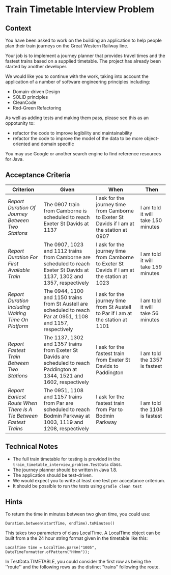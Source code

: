 # Train Timetable Interview Problem

## Context
You have been asked to work on the building an application to help people plan their train journeys on the Great Western Railway line.

Your job is to implement a journey planner that provides travel times and the fastest trains based on a supplied timetable.  The project has already been started by another developer.

We would like you to continue with the work, taking into account the application of a number of software engineering principles including:

* Domain-driven Design
* SOLID principles
* CleanCode
* Red-Green Refactoring

As well as adding tests and making them pass, please see this as an oppotunity to: 

*  refactor the code to improve legibility and maintainability
*  refactor the code to improve the model of the data to be more object-oriented and domain specific

You may use Google or another search engine to find reference resources for Java.
 
## Acceptance Criteria
|Criterion|Given|When|Then|
|---|-----|----|----|
|*Report Duration Of Journey Between Two Stations*|The 0907 train from Camborne is scheduled to reach Exeter St Davids at 1137|I ask for the journey time from Camborne to Exeter St Davids if I am at the station at 0907|I am told it will take 150 minutes|
|*Report Duration For First Available Train*|The 0907, 1023 and 1112 trains from Camborne are scheduled to reach Exeter St Davids at 1137, 1302 and 1357, respectively|I ask for the journey time from Camborne to Exeter St Davids if I am at the station at 1023|I am told it will take 159 minutes|
|*Report Duration Including Waiting Time On Platform*|The 0944, 1100 and 1150 trains from St Austell are scheduled to reach Par at 0951, 1108 and 1157, respectively|I ask for the journey time from St Austell to Par if I am at the station at 1101|I am told it will take 56 minutes|
|*Report Fastest Train Between Two Stations*|The 1137, 1302 and 1357 trains from Exeter St Davids are scheduled to reach Paddington at 1344, 1521 and 1602, respectively|I ask for the fastest train from Exeter St Davids to Paddington|I am told the 1357 is fastest|
|*Report Earliest Route When There Is A Tie Between Fastest Trains*|The 0951, 1108 and 1157 trains from Par are scheduled to reach Bodmin Parkway at 1003, 1119 and 1208, respectively|I ask for the fastest train from Par to Bodmin Parkway|I am told the 1108 is fastest|

## Technical Notes
* The full train timetable for testing is provided in the `train_timetable_interview_problem.TestData` class.
* The journey planner should be written in Java 1.8.
* The application should be test-driven.
* We would expect you to write at least one test per acceptance criterium.
* It should be possible to run the tests using `gradle clean test`

## Hints

To return the time in minutes between two given time, you could use:

```Duration.between(startTime, endTime).toMinutes()```

This takes two parameters of class LocalTime.  A LocalTime object can be built from a the 24 hour string format
given in the timetable like this:

```LocalTime time = LocalTime.parse("1005", DateTimeFormatter.ofPattern("HHmm"));```

In TestData.TIMETABLE, you could consider the first row as being the ''route'' and the following rows as the 
distinct "trains" following the route.